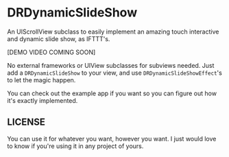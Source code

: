 DRDynamicSlideShow
==================

An UIScrollView subclass to easily implement an amazing touch interactive and dynamic slide show, as IFTTT's.

[DEMO VIDEO COMING SOON]

No external frameworks or UIView subclasses for subviews needed. Just add a `DRDynamicSlideShow` to your view, and use `DRDynamicSlideShowEffect`'s to let the magic happen.

You can check out the example app if you want so you can figure out how it's exactly implemented.

## LICENSE

You can use it for whatever you want, however you want. I just would love to know if you're using it in any project of yours.